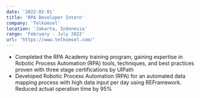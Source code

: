 ```yaml
---
date: '2022-02-01'
title: 'RPA Developer Intern'
company: 'Telkomsel'
location: 'Jakarta, Indonesia'
range: 'February - July 2022'
url: 'https://www.telkomsel.com/'
---
```


- Completed the RPA Academy training program, gaining expertise in Robotic Process Automation (RPA) tools, techniques, and best practices proven with three stage certifications by UIPath
- Developed Robotic Process Automation (RPA) for an automated data mapping process with high data input per day using REFramework. Reduced actual operation time by 95%
